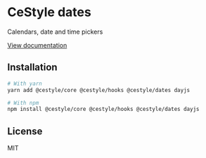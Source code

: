 # CeStyle dates

Calendars, date and time pickers

[View documentation](https://cestyle.dev/)

## Installation

```sh
# With yarn
yarn add @cestyle/core @cestyle/hooks @cestyle/dates dayjs

# With npm
npm install @cestyle/core @cestyle/hooks @cestyle/dates dayjs
```

## License

MIT
